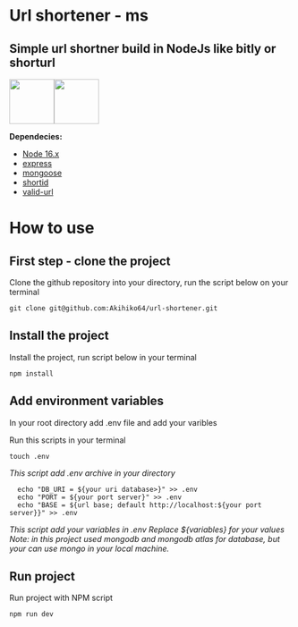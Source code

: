 # Url shortener - ms

## Simple url shortner build in NodeJs like bitly or shorturl

<div class="icons-container" style="display: flex;">
    <div class="language-icon"><a href="https://nodejs.org/"><img src="https://cdn.jsdelivr.net/gh/devicons/devicon/icons/nodejs/nodejs-original-wordmark.svg" width="80px"/></a></div>
    <div class="language-icon"><a href="https://www.npmjs.com/"><img src="https://cdn.jsdelivr.net/gh/devicons/devicon/icons/npm/npm-original-wordmark.svg" width="80px" /></a></div>
</div>

**Dependecies:**
- [Node 16.x ](https://nodejs.org/)
- [express](https://www.npmjs.com/package/express)
- [mongoose](https://www.npmjs.com/package/mongoose)
- [shortid](https://www.npmjs.com/package/shortid)
- [valid-url](https://www.npmjs.com/package/valid-url)

# How to use

## **First step - clone the project**
Clone the github repository into your directory, run the script below on your terminal


```
git clone git@github.com:Akihiko64/url-shortener.git
```

## **Install the project**
Install the project, run script below in your terminal

```
npm install
```


## **Add environment variables**

In your root directory add .env file and add your varibles

Run this scripts in your terminal

```
touch .env
```

*This script add .env archive in your directory*

```
  echo "DB_URI = ${your uri database>}" >> .env
  echo "PORT = ${your port server}" >> .env
  echo "BASE = ${url base; default http://localhost:${your port server}}" >> .env
```

*This script add your variables in .env*
*Replace ${variables} for your values*
*Note: in this project used mongodb and mongodb atlas for database, but your can use mongo in your local machine.*


## **Run project**

Run project with NPM script

```
npm run dev
```
